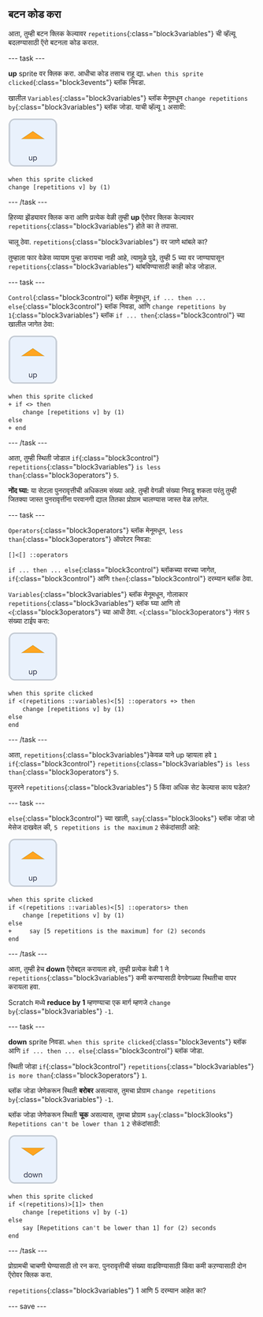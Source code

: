 ## बटन कोड करा

आता, तुम्ही बटन क्लिक केल्यावर `repetitions`{:class="block3variables"} ची व्हॅल्यू बदलण्यासाठी ऍरो बटनला कोड कराल.

--- task ---

**up** sprite वर क्लिक करा. आधीचा कोड तसाच राहू द्या. `when this sprite clicked`{:class="block3events"} ब्लॉक निवडा.

खालील `Variables`{:class="block3variables"} ब्लॉक मेनूमधून `change repetitions by`{:class="block3variables"} ब्लॉक जोडा. याची व्हॅल्यू `1` असावी:

![Up ऍरो स्प्राईट आयकॉन](images/up_arrow_sprite.png)

```blocks3
when this sprite clicked
change [repetitions v] by (1)
```

--- /task ---

हिरव्या झेंड्यावर क्लिक करा आणि प्रत्येक वेळी तुम्ही **up** ऍरोवर क्लिक केल्यावर `repetitions`{:class="block3variables"} होते का ते तपासा.

चालू ठेवा. `repetitions`{:class="block3variables"} वर जाणे थांबले का?

तुम्हाला फार वेळेस व्यायाम पुन्हा करायचा नाही आहे, त्यामुळे पुढे, तुम्ही 5 च्या वर जाण्यापासून `repetitions`{:class="block3variables"} थांबविण्यासाठी काही कोड जोडाल.

--- task ---

`Control`{:class="block3control"} ब्लॉक मेनूमधून, `if ... then ... else`{:class="block3control"} ब्लॉक निवडा, आणि `change repetitions by 1`{:class="block3variables"} ब्लॉक `if ... then`{:class="block3control"} च्या खालील जागेत ठेवा:

![Up ऍरो स्प्राईट आयकॉन](images/up_arrow_sprite.png)

```blocks3
when this sprite clicked
+ if <> then
    change [repetitions v] by (1)
else
+ end
```

--- /task ---

आता, तुम्ही स्थिती जोडाल `if`{:class="block3control"} `repetitions`{:class="block3variables"} `is less than`{:class="block3operators"} `5`.

**नोंद घ्या:** या सेटला पुनरावृत्तीची अधिकतम संख्या आहे. तुम्ही वेगळी संख्या निवडू शकता परंतु तुम्ही जितक्या जास्त पुनरावृत्तींना परवानगी द्याल तितका प्रोग्राम चालण्यास जास्त वेळ लागेल.

--- task ---

`Operators`{:class="block3operators"} ब्लॉक मेनूमधून, `less than`{:class="block3operators"} ऑपरेटर निवडा:

```blocks3
[]<[] ::operators
```

`if ... then ... else`{:class="block3control"} ब्लॉकच्या वरच्या जागेत, `if`{:class="block3control"} आणि `then`{:class="block3control"} दरम्यान ब्लॉक ठेवा.

`Variables`{:class="block3variables"} ब्लॉक मेनूमधून, गोलाकार `repetitions`{:class="block3variables"} ब्लॉक घ्या आणि तो `<`{:class="block3operators"} च्या आधी ठेवा. `<`{:class="block3operators"} नंतर `5` संख्या टाईप करा:

![Up ऍरो स्प्राईट आयकॉन](images/up_arrow_sprite.png)

```blocks3
when this sprite clicked
if <(repetitions ::variables)<[5] ::operators +> then
    change [repetitions v] by (1)
else
end
```

--- /task ---

आता, `repetitions`{:class="block3variables"}केवळ याने up व्हायला हवे `1` `if`{:class="block3control"} `repetitions`{:class="block3variables"} `is less than`{:class="block3operators"} `5`.

यूजरने `repetitions`{:class="block3variables"} 5 किंवा अधिक सेट केल्यास काय घडेल?

--- task ---

`else`{:class="block3control"} च्या खाली, `say`{:class="block3looks"} ब्लॉक जोडा जो मेसेज दाखवेल की, `5 repetitions is the maximum` `2` सेकंदांसाठी आहे:

![Up ऍरो स्प्राईट आयकॉन](images/up_arrow_sprite.png)

```blocks3
when this sprite clicked
if <(repetitions ::variables)<[5] ::operators> then
    change [repetitions v] by (1)
else
+     say [5 repetitions is the maximum] for (2) seconds
end
```

--- /task ---

आता, तुम्ही हेच **down** ऍरोबद्दल करायला हवे, तुम्ही प्रत्येक वेळी 1 ने `repetitions`{:class="block3variables"} कमी करण्यासाठी वेगवेगळ्या स्थितीचा वापर करायला हवा.

Scratch मध्ये **reduce by 1** म्हणण्याचा एक मार्ग म्हणजे `change by`{:class="block3variables"} `-1`.

--- task ---

**down** sprite निवडा. `when this sprite clicked`{:class="block3events"} ब्लॉक आणि `if ... then ... else`{:class="block3control"} ब्लॉक जोडा.

स्थिती जोडा `if`{:class="block3control"} `repetitions`{:class="block3variables"} `is more than`{:class="block3operators"} `1`.

ब्लॉक जोडा जेणेकरून स्थिती **बरोबर** असल्यास, तुमचा प्रोग्राम `change repetitions by`{:class="block3variables"} `-1`.

ब्लॉक जोडा जेणेकरून स्थिती **चूक** असल्यास, तुमचा प्रोग्राम `say`{:class="block3looks"} `Repetitions can't be lower than 1` `2` सेकंदांसाठी:

![Down ऍरो स्प्राईट आयकॉन](images/down_arrow_sprite.png)

```blocks3
when this sprite clicked
if <(repetitions)>[1]> then
    change [repetitions v] by (-1)
else
    say [Repetitions can't be lower than 1] for (2) seconds
end
```

--- /task ---

प्रोग्रामची चाचणी घेण्यासाठी तो रन करा. पुनरावृत्तीची संख्या वाढविण्यासाठी किंवा कमी कऱण्यासाठी दोन ऍरोवर क्लिक करा.

`repetitions`{:class="block3variables"} 1 आणि 5 दरम्यान आहेत का?

--- save ---
